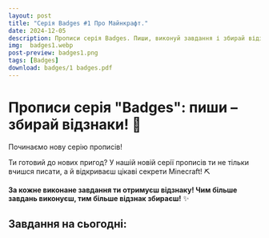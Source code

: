 ```yaml
---
layout: post
title: "Серія Badges #1 Про Майнкрафт."
date: 2024-12-05
description: Прописи серія Badges. Пиши, виконуй завдання і збирай відзнаки, відкриваючи цікаві факти про Minecraft!
img:  badges1.webp
post-preview: badges1.png
tags: [Badges]
download: badges/1 badges.pdf
---
```


# Прописи серія "Badges": пиши – збирай відзнаки! 🏅

Починаємо нову серію прописів!

Ти готовий до нових пригод? У нашій новій серії прописів ти не тільки вчишся писати, а й відкриваєш цікаві секрети Minecraft! ⛏️

**За кожне виконане завдання ти отримуєш відзнаку! Чим більше завдань виконуєш, тим більше відзнак збираєш!** ✨

## Завдання на сьогодні:

